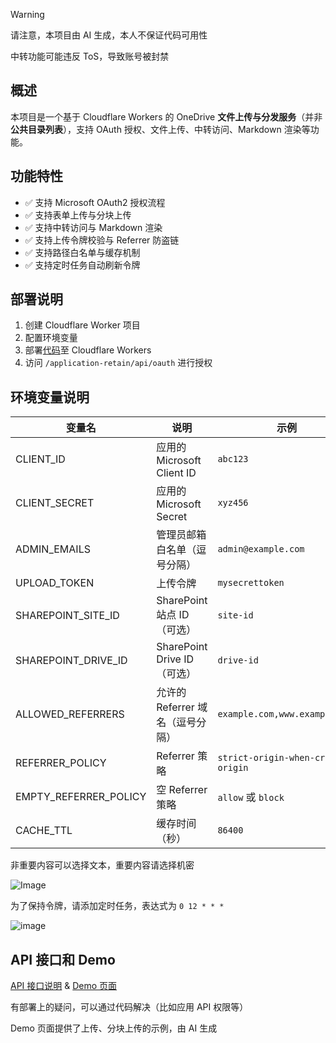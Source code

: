 > [!Warning]
> 请注意，本项目由 AI 生成，本人不保证代码可用性
>
> 中转功能可能违反 ToS，导致账号被封禁

## 概述

本项目是一个基于 Cloudflare Workers 的 OneDrive **文件上传与分发服务**（并非**公共目录列表**），支持 OAuth 授权、文件上传、中转访问、Markdown 渲染等功能。

## 功能特性

- ✅ 支持 Microsoft OAuth2 授权流程
- ✅ 支持表单上传与分块上传
- ✅ 支持中转访问与 Markdown 渲染
- ✅ 支持上传令牌校验与 Referrer 防盗链
- ✅ 支持路径白名单与缓存机制
- ✅ 支持定时任务自动刷新令牌

## 部署说明

1. 创建 Cloudflare Worker 项目
2. 配置环境变量
3. 部署[代码](./worker.js)至 Cloudflare Workers
4. 访问 `/application-retain/api/oauth` 进行授权

## 环境变量说明

| 变量名                | 说明                             | 示例                              |
| --------------------- | -------------------------------- | --------------------------------- |
| CLIENT_ID             | 应用的 Microsoft Client ID       | `abc123`                          |
| CLIENT_SECRET         | 应用的 Microsoft Secret          | `xyz456`                          |
| ADMIN_EMAILS          | 管理员邮箱白名单（逗号分隔）     | `admin@example.com`               |
| UPLOAD_TOKEN          | 上传令牌                         | `mysecrettoken`                   |
| SHAREPOINT_SITE_ID    | SharePoint 站点 ID（可选）       | `site-id`                         |
| SHAREPOINT_DRIVE_ID   | SharePoint Drive ID（可选）      | `drive-id`                        |
| ALLOWED_REFERRERS     | 允许的 Referrer 域名（逗号分隔） | `example.com,www.example.com`     |
| REFERRER_POLICY       | Referrer 策略                    | `strict-origin-when-cross-origin` |
| EMPTY_REFERRER_POLICY | 空 Referrer 策略                 | `allow` 或 `block`                |
| CACHE_TTL             | 缓存时间（秒）                   | `86400`                           |

非重要内容可以选择文本，重要内容请选择机密

![Image](https://github.com/user-attachments/assets/1948b268-4735-4e07-8878-164218d760e6)

为了保持令牌，请添加定时任务，表达式为 `0 12 * * *`

![image](https://github.com/user-attachments/assets/b9c279ff-9bed-4b79-9234-d573b88ce655)

## API 接口和 Demo

[API 接口说明](./API.md) & [Demo 页面](./example.html)

有部署上的疑问，可以通过代码解决（比如应用 API 权限等）

Demo 页面提供了上传、分块上传的示例，由 AI 生成
